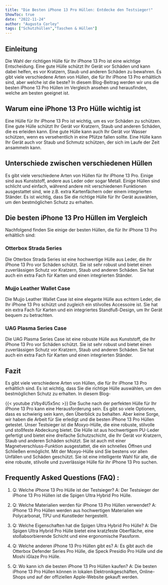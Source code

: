 ```yaml
---
title: "Die Besten iPhone 13 Pro Hüllen: Entdecke den Testsieger!"
ShowToc: true 
date: "2022-11-24"
author: "Augusta Corley" 
tags: ["Schutzhüllen","Taschen & Hüllen"]
---
```

## Einleitung

Die Wahl der richtigen Hülle für Ihr iPhone 13 Pro ist eine wichtige Entscheidung. Eine gute Hülle schützt Ihr Gerät vor Schäden und kann dabei helfen, es vor Kratzern, Staub und anderen Schäden zu bewahren. Es gibt viele verschiedene Arten von Hüllen, die für Ihr iPhone 13 Pro erhältlich sind, aber welche ist die beste? In diesem Blog-Beitrag werden wir uns die besten iPhone 13 Pro Hüllen im Vergleich ansehen und herausfinden, welche am besten geeignet ist.

## Warum eine iPhone 13 Pro Hülle wichtig ist

Eine Hülle für Ihr iPhone 13 Pro ist wichtig, um es vor Schäden zu schützen. Eine gute Hülle schützt Ihr Gerät vor Kratzern, Staub und anderen Schäden, die es erleiden kann. Eine gute Hülle kann auch Ihr Gerät vor Wasser schützen, wenn es versehentlich in eine Pfütze fallen sollte. Eine Hülle kann Ihr Gerät auch vor Staub und Schmutz schützen, der sich im Laufe der Zeit ansammeln kann.

## Unterschiede zwischen verschiedenen Hüllen

Es gibt viele verschiedene Arten von Hüllen für Ihr iPhone 13 Pro. Einige sind aus Kunststoff, andere aus Leder oder sogar Metall. Einige Hüllen sind schlicht und einfach, während andere mit verschiedenen Funktionen ausgestattet sind, wie z.B. extra Kartenfächern oder einem integrierten Ständer. Es ist wichtig, dass Sie die richtige Hülle für Ihr Gerät auswählen, um den bestmöglichen Schutz zu erhalten.

## Die besten iPhone 13 Pro Hüllen im Vergleich

Nachfolgend finden Sie einige der besten Hüllen, die für Ihr iPhone 13 Pro erhältlich sind:

### Otterbox Strada Series

Die Otterbox Strada Series ist eine hochwertige Hülle aus Leder, die Ihr iPhone 13 Pro vor Schäden schützt. Sie ist sehr robust und bietet einen zuverlässigen Schutz vor Kratzern, Staub und anderen Schäden. Sie hat auch ein extra Fach für Karten und einen integrierten Ständer.

### Mujjo Leather Wallet Case

Die Mujjo Leather Wallet Case ist eine elegante Hülle aus echtem Leder, die Ihr iPhone 13 Pro schützt und zugleich ein stilvolles Accessoire ist. Sie hat ein extra Fach für Karten und ein integriertes Standfuß-Design, um Ihr Gerät bequem zu betrachten.

### UAG Plasma Series Case

Die UAG Plasma Series Case ist eine robuste Hülle aus Kunststoff, die Ihr iPhone 13 Pro vor Schäden schützt. Sie ist sehr robust und bietet einen zuverlässigen Schutz vor Kratzern, Staub und anderen Schäden. Sie hat auch ein extra Fach für Karten und einen integrierten Ständer.

## Fazit

Es gibt viele verschiedene Arten von Hüllen, die für Ihr iPhone 13 Pro erhältlich sind. Es ist wichtig, dass Sie die richtige Hülle auswählen, um den bestmöglichen Schutz zu erhalten. In diesem Blog-

{{< youtube zVby4U5x5nc >}} 
Die Suche nach der perfekten Hülle für Ihr iPhone 13 Pro kann eine Herausforderung sein. Es gibt so viele Optionen, dass es schwierig sein kann, den Überblick zu behalten. Aber keine Sorge, wir haben die Arbeit für Sie erledigt und die besten iPhone 13 Pro Hüllen getestet. Unser Testsieger ist die Moxyo-Hülle, die eine robuste, stilvolle und stoßfeste Abdeckung bietet. Die Hülle ist aus hochwertigem PU-Leder gefertigt und bietet eine dreifache Schutzschicht, die Ihr Gerät vor Kratzern, Staub und anderen Schäden schützt. Sie ist auch mit einer Magnetverschluss-Funktion ausgestattet, die ein schnelles Öffnen und Schließen ermöglicht. Mit der Moxyo-Hülle sind Sie bestens vor allen Unfällen und Schäden geschützt. Sie ist eine intelligente Wahl für alle, die eine robuste, stilvolle und zuverlässige Hülle für ihr iPhone 13 Pro suchen.

## Frequently Asked Questions (FAQ) :
1. Q: Welche iPhone 13 Pro Hülle ist der Testsieger?
A: Der Testsieger der iPhone 13 Pro Hüllen ist die Spigen Ultra Hybrid Pro Hülle.

2. Q: Welche Materialien werden für iPhone 13 Pro Hüllen verwendet?
A: iPhone 13 Pro Hüllen werden aus hochwertigen Materialien wie Polycarbonat, TPU und Kunstleder hergestellt.

3. Q: Welche Eigenschaften hat die Spigen Ultra Hybrid Pro Hülle?
A: Die Spigen Ultra Hybrid Pro Hülle bietet eine kratzfeste Oberfläche, eine stoßabsorbierende Schicht und eine ergonomische Passform.

4. Q: Welche anderen iPhone 13 Pro Hüllen gibt es?
A: Es gibt auch die Otterbox Defender Series Pro Hülle, die Speck Presidio Pro Hülle und die Moshi iGlaze Pro Hülle.

5. Q: Wo kann ich die besten iPhone 13 Pro Hüllen kaufen?
A: Die besten iPhone 13 Pro Hüllen können in lokalen Elektronikgeschäften, Online-Shops und auf der offiziellen Apple-Website gekauft werden.


